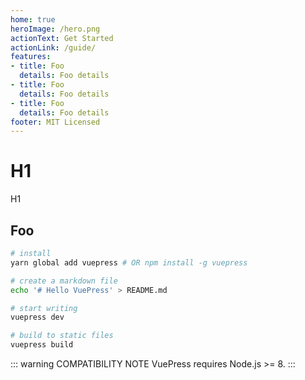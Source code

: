 ```yaml
---
home: true
heroImage: /hero.png
actionText: Get Started
actionLink: /guide/
features:
- title: Foo
  details: Foo details 
- title: Foo
  details: Foo details 
- title: Foo
  details: Foo details
footer: MIT Licensed
---
```


# H1

H1

## Foo

``` bash
# install
yarn global add vuepress # OR npm install -g vuepress

# create a markdown file
echo '# Hello VuePress' > README.md

# start writing
vuepress dev

# build to static files
vuepress build
```

::: warning COMPATIBILITY NOTE
VuePress requires Node.js >= 8.
:::